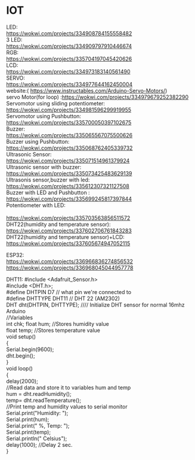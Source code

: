 # IOT
LED:<br>
https://wokwi.com/projects/334908784155558482<br>
3 LED:<br>
https://wokwi.com/projects/334909797910446674<br>
RGB: <br>
https://wokwi.com/projects/335704197045420626<br>
LCD:<br>
https://wokwi.com/projects/334973183140561490<br>
SERVO:<br>
https://wokwi.com/projects/334977644162450004<br>website:( https://www.instructables.com/Arduino-Servo-Motors/)<br>
servo Motor(for loop)
:https://wokwi.com/projects/334979679252382290<br>
Servomotor using sliding potentiometer:<br> 
https://wokwi.com/projects/334981596299919955<br>
Servomotor using Pushbutton:<br>
https://wokwi.com/projects/335700050397102675<br>
Buzzer:<br>
https://wokwi.com/projects/335065567075500626<br>
Buzzer using Pushbutton:<br>
https://wokwi.com/projects/335068762405339732<br>
Ultrasonic Sensor:<br> 
https://wokwi.com/projects/335071514961379924<br>
Ultrasonic sensor with buzzer: <br> 
https://wokwi.com/projects/335073425483629139<br>
Ultrasonis sensor,buzzer with led:<br>
https://wokwi.com/projects/335612307321127508<br>
Buzzer with LED and Pushbutton : <br>
https://wokwi.com/projects/335699245817397844<br>
Potentiometer with LED:  <br>        
https://wokwi.com/projects/335703563856511572
<br>
DHT22(humidity and temperature sensor):<br>
https://wokwi.com/projects/337602706761843283<br>
DHT22(humidity and temperature sensor)+LCD:<br>
https://wokwi.com/projects/337605674947052115

   
ESP32:<br>
https://wokwi.com/projects/336966836274856532<br>
https://wokwi.com/projects/336968045044957778<br>

DHT11:
        #include <Adafruit_Sensor.h><br>
        #include <DHT.h>;<br>
        #define DHTPIN D7    // what pin we're connected to<br>
        #define DHTTYPE DHT11   // DHT 22  (AM2302)<br>
        DHT dht(DHTPIN, DHTTYPE); //// Initialize DHT sensor for normal 16mhz Arduino<br>
       //Variables<br>
       int chk;
       float hum;  //Stores humidity value<br>
       float temp; //Stores temperature value<br>
       void setup()<br>
       {<br>
       Serial.begin(9600);<br>
       dht.begin();<br>
       }<br>
      void loop()<br>
     {<br>
       delay(2000);<br>
       //Read data and store it to variables hum and temp<br>
       hum = dht.readHumidity();<br>
       temp= dht.readTemperature();<br>
       //Print temp and humidity values to serial monitor<br>
       Serial.print("Humidity: ");<br>
       Serial.print(hum);<br>
       Serial.print(" %, Temp: ");<br>
       Serial.print(temp);<br>
       Serial.println(" Celsius");<br>
       delay(1000); //Delay 2 sec.<br>
   }<br>
